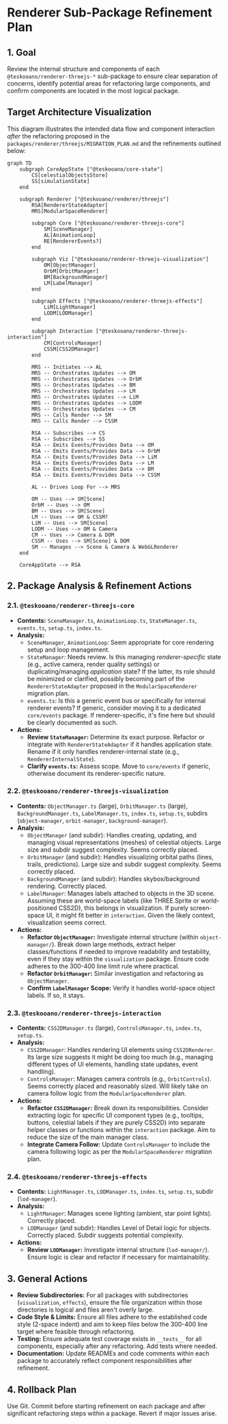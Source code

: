# Renderer Sub-Package Refinement Plan

## 1. Goal

Review the internal structure and components of each `@teskooano/renderer-threejs-*` sub-package to ensure clear separation of concerns, identify potential areas for refactoring large components, and confirm components are located in the most logical package.

## Target Architecture Visualization

This diagram illustrates the intended data flow and component interaction *after* the refactoring proposed in the `packages/renderer/threejs/MIGRATION_PLAN.md` and the refinements outlined below:

```mermaid
graph TD
    subgraph CoreAppState ["@teskooano/core-state"]
        CS[celestialObjectsStore]
        SS[simulationState]
    end

    subgraph Renderer ["@teskooano/renderer/threejs"]
        RSA[RendererStateAdapter]
        MRS[ModularSpaceRenderer]

        subgraph Core ["@teskooano/renderer-threejs-core"]
            SM[SceneManager]
            AL[AnimationLoop]
            RE[RendererEvents?]
        end

        subgraph Viz ["@teskooano/renderer-threejs-visualization"]
            OM[ObjectManager]
            OrbM[OrbitManager]
            BM[BackgroundManager]
            LM[LabelManager]
        end

        subgraph Effects ["@teskooano/renderer-threejs-effects"]
            LiM[LightManager]
            LODM[LODManager]
        end

        subgraph Interaction ["@teskooano/renderer-threejs-interaction"]
            CM[ControlsManager]
            CSSM[CSS2DManager]
        end

        MRS -- Initiates --> AL
        MRS -- Orchestrates Updates --> OM
        MRS -- Orchestrates Updates --> OrbM
        MRS -- Orchestrates Updates --> BM
        MRS -- Orchestrates Updates --> LM
        MRS -- Orchestrates Updates --> LiM
        MRS -- Orchestrates Updates --> LODM
        MRS -- Orchestrates Updates --> CM
        MRS -- Calls Render --> SM
        MRS -- Calls Render --> CSSM

        RSA -- Subscribes --> CS
        RSA -- Subscribes --> SS
        RSA -- Emits Events/Provides Data --> OM
        RSA -- Emits Events/Provides Data --> OrbM
        RSA -- Emits Events/Provides Data --> LiM
        RSA -- Emits Events/Provides Data --> LM
        RSA -- Emits Events/Provides Data --> BM
        RSA -- Emits Events/Provides Data --> CSSM

        AL -- Drives Loop For --> MRS

        OM -- Uses --> SM[Scene]
        OrbM -- Uses --> OM
        BM -- Uses --> SM[Scene]
        LM -- Uses --> OM & CSSM?
        LiM -- Uses --> SM[Scene]
        LODM -- Uses --> OM & Camera
        CM -- Uses --> Camera & DOM
        CSSM -- Uses --> SM[Scene] & DOM
        SM -- Manages --> Scene & Camera & WebGLRenderer
    end

    CoreAppState --> RSA
```

## 2. Package Analysis & Refinement Actions

### 2.1. `@teskooano/renderer-threejs-core`

*   **Contents:** `SceneManager.ts`, `AnimationLoop.ts`, `StateManager.ts`, `events.ts`, `setup.ts`, `index.ts`.
*   **Analysis:**
    *   `SceneManager`, `AnimationLoop`: Seem appropriate for core rendering setup and loop management.
    *   `StateManager`: Needs review. Is this managing *renderer-specific* state (e.g., active camera, render quality settings) or duplicating/managing *application* state? If the latter, its role should be minimized or clarified, possibly becoming part of the `RendererStateAdapter` proposed in the `ModularSpaceRenderer` migration plan.
    *   `events.ts`: Is this a generic event bus or specifically for internal renderer events? If generic, consider moving it to a dedicated `core/events` package. If renderer-specific, it's fine here but should be clearly documented as such.
*   **Actions:**
    *   **Review `StateManager`:** Determine its exact purpose. Refactor or integrate with `RendererStateAdapter` if it handles application state. Rename if it only handles renderer-internal state (e.g., `RendererInternalState`).
    *   **Clarify `events.ts`:** Assess scope. Move to `core/events` if generic, otherwise document its renderer-specific nature.

### 2.2. `@teskooano/renderer-threejs-visualization`

*   **Contents:** `ObjectManager.ts` (large), `OrbitManager.ts` (large), `BackgroundManager.ts`, `LabelManager.ts`, `index.ts`, `setup.ts`, subdirs (`object-manager`, `orbit-manager`, `background-manager`).
*   **Analysis:**
    *   `ObjectManager` (and subdir): Handles creating, updating, and managing visual representations (meshes) of celestial objects. Large size and subdir suggest complexity. Seems correctly placed.
    *   `OrbitManager` (and subdir): Handles visualizing orbital paths (lines, trails, predictions). Large size and subdir suggest complexity. Seems correctly placed.
    *   `BackgroundManager` (and subdir): Handles skybox/background rendering. Correctly placed.
    *   `LabelManager`: Manages labels attached to objects in the 3D scene. Assuming these are world-space labels (like THREE.Sprite or world-positioned CSS2D), this belongs in visualization. If purely screen-space UI, it might fit better in `interaction`. Given the likely context, visualization seems correct.
*   **Actions:**
    *   **Refactor `ObjectManager`:** Investigate internal structure (within `object-manager/`). Break down large methods, extract helper classes/functions if needed to improve readability and testability, even if they stay within the `visualization` package. Ensure code adheres to the 300-400 line limit rule where practical.
    *   **Refactor `OrbitManager`:** Similar investigation and refactoring as `ObjectManager`.
    *   **Confirm `LabelManager` Scope:** Verify it handles world-space object labels. If so, it stays.

### 2.3. `@teskooano/renderer-threejs-interaction`

*   **Contents:** `CSS2DManager.ts` (large), `ControlsManager.ts`, `index.ts`, `setup.ts`.
*   **Analysis:**
    *   `CSS2DManager`: Handles rendering UI elements using `CSS2DRenderer`. Its large size suggests it might be doing too much (e.g., managing different types of UI elements, handling state updates, event handling).
    *   `ControlsManager`: Manages camera controls (e.g., `OrbitControls`). Seems correctly placed and reasonably sized. Will likely take on camera follow logic from the `ModularSpaceRenderer` plan.
*   **Actions:**
    *   **Refactor `CSS2DManager`:** Break down its responsibilities. Consider extracting logic for specific UI component types (e.g., tooltips, buttons, celestial labels if they are purely CSS2D) into separate helper classes or functions within the `interaction` package. Aim to reduce the size of the main manager class.
    *   **Integrate Camera Follow:** Update `ControlsManager` to include the camera following logic as per the `ModularSpaceRenderer` migration plan.

### 2.4. `@teskooano/renderer-threejs-effects`

*   **Contents:** `LightManager.ts`, `LODManager.ts`, `index.ts`, `setup.ts`, subdir (`lod-manager`).
*   **Analysis:**
    *   `LightManager`: Manages scene lighting (ambient, star point lights). Correctly placed.
    *   `LODManager` (and subdir): Handles Level of Detail logic for objects. Correctly placed. Subdir suggests potential complexity.
*   **Actions:**
    *   **Review `LODManager`:** Investigate internal structure (`lod-manager/`). Ensure logic is clear and refactor if necessary for maintainability.

## 3. General Actions

*   **Review Subdirectories:** For all packages with subdirectories (`visualization`, `effects`), ensure the file organization within those directories is logical and files aren't overly large.
*   **Code Style & Limits:** Ensure all files adhere to the established code style (2-space indent) and aim to keep files below the 300-400 line target where feasible through refactoring.
*   **Testing:** Ensure adequate test coverage exists in `__tests__` for all components, especially after any refactoring. Add tests where needed.
*   **Documentation:** Update READMEs and code comments within each package to accurately reflect component responsibilities after refinement.

## 4. Rollback Plan

Use Git. Commit before starting refinement on each package and after significant refactoring steps within a package. Revert if major issues arise. 